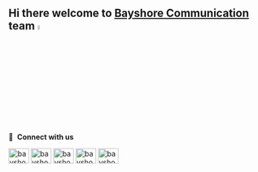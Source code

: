 ## Hi there welcome to <a href="https://bayshorecommunication.com/" target="blank">Bayshore Communication</a> team <img src="https://media.giphy.com/media/hvRJCLFzcasrR4ia7z/giphy.gif" width="5%">


🔗 &nbsp;**Connect with us**
<p align="left">
<a href="https://www.facebook.com/bayshorecommunication" target="blank"><img align="center" src="https://cdn-icons-png.flaticon.com/512/2504/2504903.png" alt="bayshorecommunication" height="30" width="40" /></a>
<a href="https://twitter.com/BayshoreCom" target="blank"><img align="center" src="https://cdn-icons-png.flaticon.com/512/2504/2504947.png" alt="bayshorecommunication" height="30" width="40" /></a>
<a href="https://www.linkedin.com/company/bayshore-communication/" target="blank"><img align="center" src="https://cdn-icons-png.flaticon.com/512/2504/2504923.png" alt="bayshorecommunication" height="30" width="40" /></a>
<a href="https://www.instagram.com/bayshorecommunication/" target="blank"><img align="center" src="https://cdn-icons-png.flaticon.com/512/1409/1409946.png" alt="bayshorecommunication" height="30" width="40" /></a>
<a href="https://www.youtube.com/channel/UCAaI96cOP7GGpYhEOPFhu8w" target="blank"><img align="center" src="https://cdn-icons-png.flaticon.com/512/3938/3938037.png" alt="bayshorecommunication" height="30" width="40" /></a>
